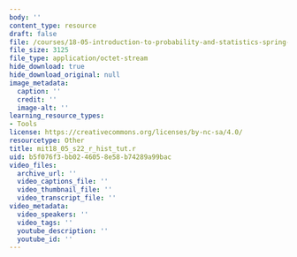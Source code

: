 ```yaml
---
body: ''
content_type: resource
draft: false
file: /courses/18-05-introduction-to-probability-and-statistics-spring-2022/mit18_05_s22_r_hist_tut.r
file_size: 3125
file_type: application/octet-stream
hide_download: true
hide_download_original: null
image_metadata:
  caption: ''
  credit: ''
  image-alt: ''
learning_resource_types:
- Tools
license: https://creativecommons.org/licenses/by-nc-sa/4.0/
resourcetype: Other
title: mit18_05_s22_r_hist_tut.r
uid: b5f076f3-bb02-4605-8e58-b74289a99bac
video_files:
  archive_url: ''
  video_captions_file: ''
  video_thumbnail_file: ''
  video_transcript_file: ''
video_metadata:
  video_speakers: ''
  video_tags: ''
  youtube_description: ''
  youtube_id: ''
---
```

